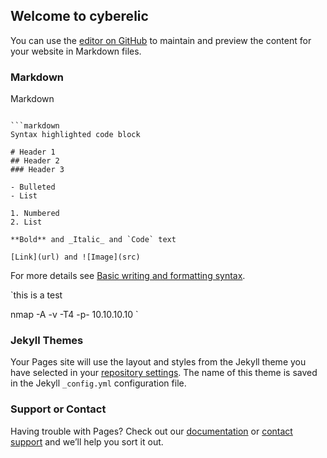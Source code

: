 ## Welcome to cyberelic

You can use the [editor on GitHub](https://github.com/cyberelic/cyberelic.github.io/edit/main/index.md) to maintain and preview the content for your website in Markdown files.

### Markdown


Markdown
``` is a lightweight and easy-to-use syntax for styling your writing. It includes conventions for

```markdown
Syntax highlighted code block

# Header 1
## Header 2
### Header 3

- Bulleted
- List

1. Numbered
2. List

**Bold** and _Italic_ and `Code` text

[Link](url) and ![Image](src)
```

For more details see [Basic writing and formatting syntax](https://docs.github.com/en/github/writing-on-github/getting-started-with-writing-and-formatting-on-github/basic-writing-and-formatting-syntax).

`this is a test

nmap -A -v -T4 -p- 10.10.10.10
`


### Jekyll Themes

Your Pages site will use the layout and styles from the Jekyll theme you have selected in your [repository settings](https://github.com/cyberelic/cyberelic.github.io/settings/pages). The name of this theme is saved in the Jekyll `_config.yml` configuration file.

### Support or Contact

Having trouble with Pages? Check out our [documentation](https://docs.github.com/categories/github-pages-basics/) or [contact support](https://support.github.com/contact) and we’ll help you sort it out.
